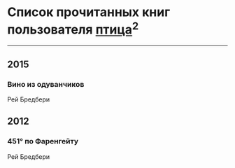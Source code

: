 # Список прочитанных книг пользователя [птица](https://plus.google.com/113109035723097668062)<sup>2</sup>
---

## 2015

### Вино из одуванчиков
Рей Бредбери



## 2012

### 451° по Фаренгейту
Рей Бредбери



